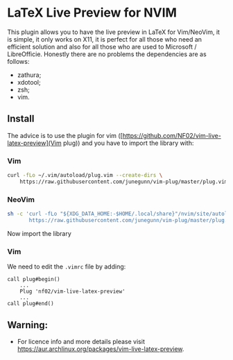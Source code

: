 # LaTeX Live Preview for NVIM
This plugin allows you to have the live preview in LaTeX for Vim/NeoVim, it is 
simple, it only works on X11, it is perfect for all those who need an efficient
solution and also for all those who are used to Microsoft / LibreOfficie.
Honestly there are no problems the dependencies are as follows:
- zathura;
- xdotool;
- zsh;
- vim.
## Install
The advice is to use the plugin for vim ([https://github.com/NF02/vim-live-latex-preview](Vim plug)) and you have to import the library with:
### Vim
```sh
curl -fLo ~/.vim/autoload/plug.vim --create-dirs \
    https://raw.githubusercontent.com/junegunn/vim-plug/master/plug.vim
```
### NeoVim
```sh
sh -c 'curl -fLo "${XDG_DATA_HOME:-$HOME/.local/share}"/nvim/site/autoload/plug.vim --create-dirs \
       https://raw.githubusercontent.com/junegunn/vim-plug/master/plug.vim'
```
Now import the library
### Vim
We need to edit the `.vimrc` file by adding:
```vim
call plug#begin()
	...
	Plug 'nf02/vim-live-latex-preview'
	...
call plug#end()
```

## Warning:
- For licence info and more details please visit https://aur.archlinux.org/packages/vim-live-latex-preview.

